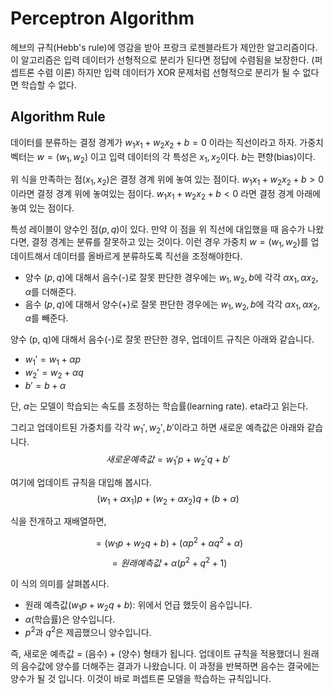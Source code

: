 # Perceptron Algorithm
헤브의 규칙(Hebb's rule)에 영감을 받아 프랑크 로젠블라트가 제안한 알고리즘이다.
이 알고리즘은 입력 데이터가 선형적으로 분리가 된다면 정답에 수렴됨을 보장한다. (퍼셉트론 수렴 이론)
하지만 입력 데이터가 XOR 문제처럼 선형적으로 분리가 될 수 없다면 학습할 수 없다.

## Algorithm Rule
데이터를 분류하는 결정 경계가 $w_1x_1 + w_2x_2 + b = 0$ 이라는 직선이라고 하자.
가중치 벡터는 $w=(w_1, w_2)$ 이고 입력 데이터의 각 특성은 $x_1, x_2$이다. $b$는 편향(bias)이다.

위 식을 만족하는 점($x_1, x_2$)은 결정 경계 위에 놓여 있는 점이다. $w_1x_1 + w_2x_2 + b > 0$ 이라면 결정 경계 위에 놓여있는 점이다.
$w_1x_1 + w_2x_2 + b < 0$ 라면 결정 경계 아래에 놓여 있는 점이다.

특성 레이블이 양수인 점($p, q$)이 있다. 만약 이 점을 위 직선에 대입했을 때 음수가 나왔다면, 결정 경계는 분류를 잘못하고 있는 것이다. 이런 경우 가중치
$w=(w_1, w_2)$를 업데이트해서 데이터를 올바르게 분류하도록 직선을 조정해야한다.


+ 양수 $(p, q)$에 대해서 음수(-)로 잘못 판단한 경우에는 $w_1, w_2, b$에 각각 $\alpha x_1, \alpha x_2, \alpha$를 더해준다.
+ 음수 $(p, q)$에 대해서 양수(+)로 잘못 판단한 경우에는 $w_1, w_2, b$에 각각 $\alpha x_1, \alpha x_2, \alpha$를 빼준다.

양수 (p, q)에 대해서 음수(-)로 잘못 판단한 경우, 업데이트 규칙은 아래와 같습니다.
+ $w_1' = w_1 + \alpha p$
+ $w_2' = w_2 + \alpha q$
+ $b' = b + \alpha$

단, $\alpha$는 모델이 학습되는 속도를 조정하는 학습률(learning rate). eta라고 읽는다.

그리고 업데이트된 가중치를 각각 $w_1', w_2', b'$이라고 하면 새로운 예측값은 아래와 같습니다.
$$새로운 예측값 = w_1'p + w_2'q + b'$$

여기에 업데이트 규칙을 대입해 봅시다.
$$ (w_1 + \alpha x_1)p + (w_2 + \alpha x_2)q + (b + \alpha) $$

식을 전개하고 재배열하면,

$$ =(w_1p + w_2q + b) + (\alpha p^2 + \alpha q^2 + \alpha) $$
$$ =원래 예측값 + \alpha(p^2 + q^2 + 1) $$


이 식의 의미를 살펴봅시다.

+ 원래 예측값$(w_1p + w_2q + b)$: 위에서 언급 했듯이 음수입니다.
+ $\alpha$(학습률)은 양수입니다.
+ $p^2$과 $q^2$은 제곱했으니 양수입니다.

즉, 새로운 예측값 = (음수) + (양수) 형태가 됩니다. 업데이트 규칙을 적용했더니 원래의 음수값에 양수를 더해주는
결과가 나왔습니다. 이 과정을 반복하면 음수는 결국에는 양수가 될 것 입니다. 이것이 바로 퍼셉트론 모델을 학습하는
규칙입니다.